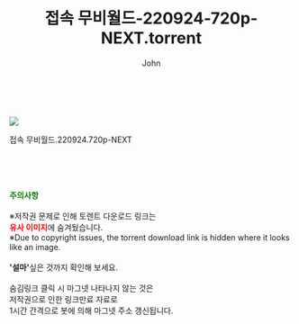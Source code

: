 ﻿---
layout: post
title:  "    접속 무비월드-220924-720p-NEXT.torrent"
author: John
categories: [ TV ]
tags: [  ]
image: https://torrentrj55.com/uploadfile/full/5bb7e848c0676d71267021b065b6c27316726295.jpg 
description: "    접속 무비월드-220924-720p-NEXT torrent 정보 공유"
toc: true
toc_sticky: true
---

<br>
<p><img src="https://torrentrj55.com/uploadfile/full/5bb7e848c0676d71267021b065b6c27316726295.jpg"/></p>
 접속 무비월드.220924.720p-NEXT  
    
<br><br><br>
<p data-ke-size="size16"><b><span style="color: green;">주의사항</span></b><br /><br />※저작권 문제로 인해 토렌트 다운로드 링크는<br /><b><span style="color: red;">유사 이미지</span></b>에 숨겨뒀습니다.<br />※Due to copyright issues, the torrent download link is hidden where it looks like an image.<br /><br /><b>'설마'</b>싶은 것까지 확인해 보세요.<br /><br />숨김링크 클릭 시 마그넷 나타나지 않는 것은<br />저작권으로 인한 링크만료 자료로<br />1시간 간격으로 봇에 의해 마그넷 주소 갱신됩니다.</p>
